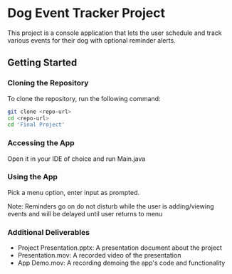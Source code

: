 # Dog Event Tracker Project

This project is a console application that lets the user schedule and track various events for their dog with optional reminder alerts.

## Getting Started

### Cloning the Repository

To clone the repository, run the following command:

```sh
git clone <repo-url>
cd <repo-url>
cd 'Final Project'
```

### Accessing the App

Open it in your IDE of choice and run Main.java

### Using the App

Pick a menu option, enter input as prompted.

Note: Reminders go on do not disturb while the user is adding/viewing events and will be delayed until user returns to menu

### Additional Deliverables

- Project Presentation.pptx: A presentation document about the project
- Presentation.mov: A recorded video of the presentation
- App Demo.mov: A recording demoing the app's code and functionality